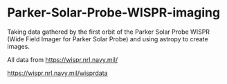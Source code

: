 # Parker-Solar-Probe-WISPR-imaging

Taking data gathered by the first orbit of the Parker Solar Probe WISPR (Wide Field Imager for Parker Solar Probe) and using astropy to create images.

All data from https://wispr.nrl.navy.mil/

https://wispr.nrl.navy.mil/wisprdata
